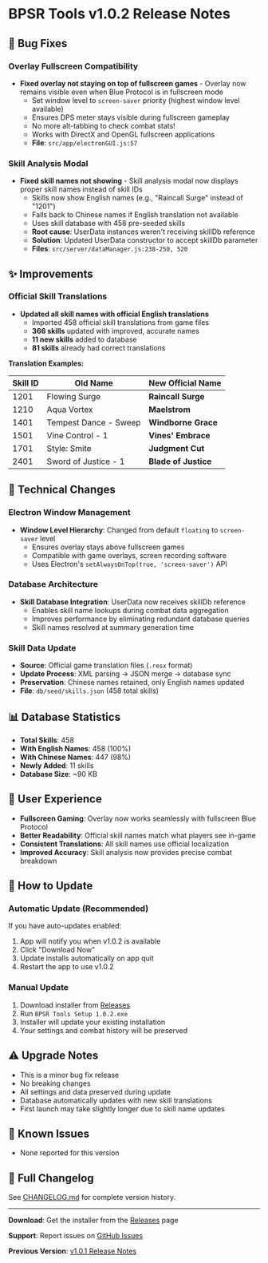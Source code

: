 # BPSR Tools v1.0.2 Release Notes

## 🐛 Bug Fixes

### Overlay Fullscreen Compatibility

- **Fixed overlay not staying on top of fullscreen games** - Overlay now remains visible even when Blue Protocol is in fullscreen mode
  - Set window level to `screen-saver` priority (highest window level available)
  - Ensures DPS meter stays visible during fullscreen gameplay
  - No more alt-tabbing to check combat stats!
  - Works with DirectX and OpenGL fullscreen applications
  - **File**: `src/app/electronGUI.js:57`

### Skill Analysis Modal

- **Fixed skill names not showing** - Skill analysis modal now displays proper skill names instead of skill IDs
  - Skills now show English names (e.g., "Raincall Surge" instead of "1201")
  - Falls back to Chinese names if English translation not available
  - Uses skill database with 458 pre-seeded skills
  - **Root cause**: UserData instances weren't receiving skillDb reference
  - **Solution**: Updated UserData constructor to accept skillDb parameter
  - **Files**: `src/server/dataManager.js:238-250, 520`

## ✨ Improvements

### Official Skill Translations

- **Updated all skill names with official English translations**
  - Imported 458 official skill translations from game files
  - **366 skills** updated with improved, accurate names
  - **11 new skills** added to database
  - **81 skills** already had correct translations

**Translation Examples:**

| Skill ID | Old Name              | New Official Name    |
| -------- | --------------------- | -------------------- |
| 1201     | Flowing Surge         | **Raincall Surge**   |
| 1210     | Aqua Vortex           | **Maelstrom**        |
| 1401     | Tempest Dance - Sweep | **Windborne Grace**  |
| 1501     | Vine Control - 1      | **Vines' Embrace**   |
| 1701     | Style: Smite          | **Judgment Cut**     |
| 2401     | Sword of Justice - 1  | **Blade of Justice** |

## 🔧 Technical Changes

### Electron Window Management

- **Window Level Hierarchy**: Changed from default `floating` to `screen-saver` level
  - Ensures overlay stays above fullscreen games
  - Compatible with game overlays, screen recording software
  - Uses Electron's `setAlwaysOnTop(true, 'screen-saver')` API

### Database Architecture

- **Skill Database Integration**: UserData now receives skillDb reference
  - Enables skill name lookups during combat data aggregation
  - Improves performance by eliminating redundant database queries
  - Skill names resolved at summary generation time

### Skill Data Update

- **Source**: Official game translation files (`.resx` format)
- **Update Process**: XML parsing → JSON merge → database sync
- **Preservation**: Chinese names retained, only English names updated
- **File**: `db/seed/skills.json` (458 total skills)

## 📊 Database Statistics

- **Total Skills**: 458
- **With English Names**: 458 (100%)
- **With Chinese Names**: 447 (98%)
- **Newly Added**: 11 skills
- **Database Size**: ~90 KB

## 🎯 User Experience

- **Fullscreen Gaming**: Overlay now works seamlessly with fullscreen Blue Protocol
- **Better Readability**: Official skill names match what players see in-game
- **Consistent Translations**: All skill names use official localization
- **Improved Accuracy**: Skill analysis now provides precise combat breakdown

## 🚀 How to Update

### Automatic Update (Recommended)

If you have auto-updates enabled:

1. App will notify you when v1.0.2 is available
2. Click "Download Now"
3. Update installs automatically on app quit
4. Restart the app to use v1.0.2

### Manual Update

1. Download installer from [Releases](https://github.com/akzios/bpsr-tools/releases)
2. Run `BPSR Tools Setup 1.0.2.exe`
3. Installer will update your existing installation
4. Your settings and combat history will be preserved

## ⚠️ Upgrade Notes

- This is a minor bug fix release
- No breaking changes
- All settings and data preserved during update
- Database automatically updates with new skill translations
- First launch may take slightly longer due to skill name updates

## 🐞 Known Issues

- None reported for this version

## 📝 Full Changelog

See [CHANGELOG.md](CHANGELOG.md) for complete version history.

---

**Download**: Get the installer from the [Releases](https://github.com/akzios/bpsr-tools/releases) page

**Support**: Report issues on [GitHub Issues](https://github.com/akzios/bpsr-tools/issues)

**Previous Version**: [v1.0.1 Release Notes](RELEASE_NOTES_v1.0.1.md)
